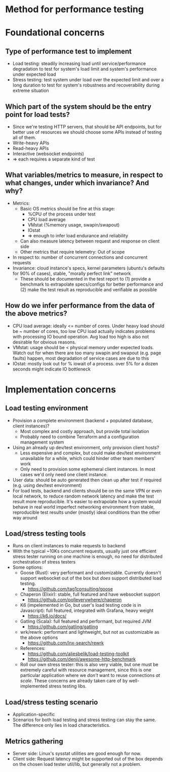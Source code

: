 Method for performance testing
==============================

# Foundational concerns

## Type of performance test to implement
- Load testing: steadily increasing load until service/performance degradation to test for system's load limit and system's
  performance under expected load
- Stress testing: test system under load over the expected limit and over a long duration to test for system's
  robustness and recoverability during extreme situation

## Which part of the system should be the entry point for load tests?
- Since we're testing HTTP servers, that should be API endpoints, but for better use of resources we should choose
  some APIs instead of testing all of them. 
- Write-heavy APIs
- Read-heavy APIs
- Interactive (websocket endpoints)
- => each requires a separate kind of test

## What variables/metrics to measure, in respect to what changes, under which invariance? And why?
- Metrics:
  - Basic OS metrics should be fine at this stage:
    - %CPU of the process under test
    - CPU load average
    - VMstat (%memory usage, swapin/swapout)
    - IOstat
    - => enough to infer load endurance and reliability
  - Can also measure latency between request and response on client side
  - Other metrics that require telemetry: Out of scope
- In respect to: number of concurrent connections and concurrent requests
- Invariance: cloud instance's specs, kernel parameters (ubuntu's defaults for 90% of cases), stable, "morally perfect link" network
  - These should be documented in the test report to (1) provide a benchmark to extrapolate specs/configs for better performance and (2) make the test result as reproducible and verifiable as possible

## How do we infer performance from the data of the above metrics?
- CPU load average: ideally <= number of cores. Under heavy load should be ~ number of cores, too low CPU load actually indicates problems with processing IO bound operation. Avg load too high is also not desirable for obvious reasons.
- VMstat: usage should be < physical memory under expected loads. Watch out for when there are too many swapin and swapout (e.g. page faults) happen, most degradation of service cases are due to this
- IOstat: mostly look out for % iowait of a process. over 5% for a dozen seconds might indicate IO bottleneck
 
# Implementation concerns

## Load testing environment
- Provision a complete environment (backend + populated database, client instances)?
  - Most complex and costly approach, but provide total isolation
  - Probably need to combine Terraform and a configuration management system
- Using an already up dev/test environment, only provision client hosts?
  - Less expensive and complex, but could make dev/test environment unavailable for a while, which could hinder other team
    members' work
  - Only need to provision some ephemeral client instances. In most cases we'd only need one client instance.
- User data: should be auto generated then clean up after test if required (e.g. using dev/test environment)
- For load tests, backend and clients should be on the same VPN or even local network, to reduce random network latency and make the test result
  more reproducible. It's easier to extrapolate how a system would behave in real world imperfect networking environment from stable, reproducible 
  test results under (mostly) ideal conditions than the other way around

## Load/stress testing tools
- Runs on client instances to make requests to backend
- With the typical ~10Ks concurrent requests, usually just one efficient stress tester running on one machine is enough, no need for
  distributed orchestration of stress testers
- Some options:
  - Goose (Rust): very performant and customizable. Currently doesn't support websocket out of the box but *does* support
    distributed load testing.
    - https://github.com/tag1consulting/goose
  - Chaperon (Elixir): stable, full featured and have websocket support
    - https://github.com/polleverywhere/chaperon
  - K6 (impelemented in Go, but user's load testing code is in Javascript): full featured, integrated with Grafana, heavy weight
    - https://k6.io/docs/
  - Gatling (Scala): full featured and performant, but required JVM
    - https://github.com/gatling/gatling
  - wrk/rewrk: performant and lightweight, but not as customizable as the above options
    - https://github.com/lnx-search/rewrk
  - References:
    - https://github.com/aliesbelik/load-testing-toolkit
    - https://github.com/denji/awesome-http-benchmark
  - Roll our own stress tester: this is also very viable, but one must be extremely careful with resource management, since this is
  one particular application where we *don't* want to reuse connections *at scale*. These concerns are already taken care of by well-implemented
  stress testing libs.

## Load/stress testing scenario
- Application-specific
- Scenarios for both load testing and stress testing can stay the same. The difference only lies in load characteristics.

## Metrics gathering
- Server side: Linux's sysstat utilities are good enough for now.
- Client side: Request latency might be supported out of the box depends on the chosen load tester util/lib, but generally not a problem.
